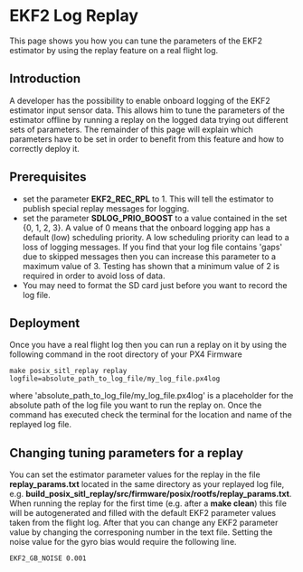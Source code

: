 # EKF2 Log Replay
This page shows you how you can tune the parameters of the EKF2 estimator by using the replay feature on a real flight log.

## Introduction
A developer has the possibility to enable onboard logging of the EKF2 estimator input sensor data.
This allows him to tune the parameters of the estimator offline by running a replay on the logged data trying out
different sets of parameters. The remainder of this page will explain which parameters have to be set in order to
benefit from this feature and how to correctly deploy it.

## Prerequisites
* set the parameter **EKF2_REC_RPL** to 1. This will tell the estimator to publish special replay messages for logging.
* set the parameter **SDLOG_PRIO_BOOST** to a value contained in the set {0, 1, 2, 3}. A value of 0 means that the onboard logging app has a default (low) scheduling priority.
A low scheduling priority can lead to a loss of logging messages. If you find that your log file contains 'gaps' due to skipped messages then you can increase
this parameter to a maximum value of 3. Testing has shown that a minimum value of 2 is required in order to avoid loss of data.
* You may need to format the SD card just before you want to record the log file.

## Deployment
Once you have a real flight log then you can run a replay on it by using the following command in the root directory of your PX4 Firmware
```
make posix_sitl_replay replay logfile=absolute_path_to_log_file/my_log_file.px4log
```
where 'absolute_path_to_log_file/my_log_file.px4log' is a placeholder for the absolute path of the log file you want to run the replay on.
Once the command has executed check the terminal for the location and name of the replayed log file.

## Changing tuning parameters for a replay
You can set the estimator parameter values for the replay in the file **replay_params.txt** located in the same directory
as your replayed log file, e.g. **build_posix_sitl_replay/src/firmware/posix/rootfs/replay_params.txt**. When running the replay for the first time (e.g. after a **make clean**) this file will be autogenerated and filled with the default EKF2 parameter values taken from the flight log. After that you can change any EKF2 parameter value by changing the corresponing number in the text file. Setting the noise value for the gyro bias would require the following line.
```
EKF2_GB_NOISE 0.001
```
